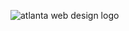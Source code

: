 ![atlanta web design logo](https://github.com/armantuto/Go-Mike-Designs/assets/120113174/1cd0cc1c-63cb-4745-a677-15d62145503a)
